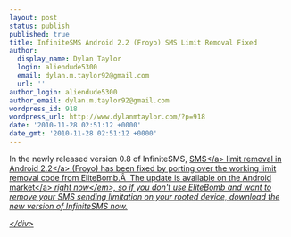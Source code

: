 ```yaml
---
layout: post
status: publish
published: true
title: InfiniteSMS Android 2.2 (Froyo) SMS Limit Removal Fixed
author:
  display_name: Dylan Taylor
  login: aliendude5300
  email: dylan.m.taylor92@gmail.com
  url: ''
author_login: aliendude5300
author_email: dylan.m.taylor92@gmail.com
wordpress_id: 918
wordpress_url: http://www.dylanmtaylor.com/?p=918
date: '2010-11-28 02:51:12 +0000'
date_gmt: '2010-11-28 02:51:12 +0000'
---
```

<p>In the newly released version 0.8 of InfiniteSMS, <a class="zem_slink" title="SMS" rel="wikipedia" href="http:&#47;&#47;en.wikipedia.org&#47;wiki&#47;SMS">SMS<&#47;a> limit removal in <a class="zem_slink" title="Android" rel="homepage" href="http:&#47;&#47;code.google.com&#47;android&#47;">Android 2.2<&#47;a> (Froyo) has been fixed by porting over the working limit removal code from EliteBomb.&Acirc;&nbsp; The update is available on the <a class="zem_slink" title="Android Market" rel="homepage" href="http:&#47;&#47;www.android.com&#47;market&#47;">Android market<&#47;a> <em>right now<&#47;em>, so if you don't use EliteBomb and want to remove your SMS sending limitation on your rooted device, download the new version of InfiniteSMS now.</p>
<div class="zemanta-pixie" style="margin-top: 10px; height: 15px;"><img class="zemanta-pixie-img" style="border: medium none; float: right;" src="http:&#47;&#47;dylanmtaylor.com&#47;wp-content&#47;uploads&#47;2010&#47;12&#47;pixy1.gif" alt="" &#47;><&#47;div></p>
